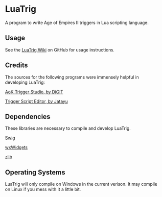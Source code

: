 LuaTrig
=======

A program to write Age of Empires II triggers in Lua scripting language.

Usage
-----

See the [LuaTrig Wiki](https://github.com/andy-joslin/LuaTrig/wiki) on GitHub for usage instructions.

Credits
-------

The sources for the following programs were immensely helpful in developing LuaTrig:

[AoK Trigger Studio, by DiGiT](http://sourceforge.net/projects/aokts/)

[Trigger Script Editor, by Jatayu](http://aok.heavengames.com/blacksmith/showfile.php?fileid=10278)

Dependencies
------------

These libraries are necessary to compile and develop LuaTrig.

[Swig](http://www.swig.org/)

[wxWidgets](http://wxwidgets.org/)

[zlib](http://zlib.net/)

Operating Systems
-----------------

LuaTrig will only compile on Windows in the current verison.  It may compile on Linux if you mess with it a little bit.